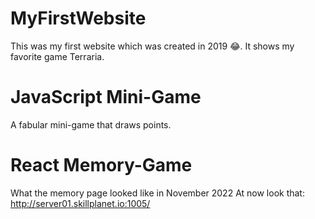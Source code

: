 # MyFirstWebsite
This was my first website which was created in 2019 😂.
It shows my favorite game Terraria. 

# JavaScript Mini-Game
A fabular mini-game that draws points.

# React Memory-Game 
What the memory page looked like in November 2022
At now look that: http://server01.skillplanet.io:1005/
